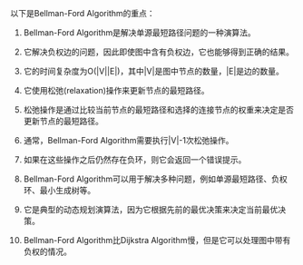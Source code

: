 

以下是Bellman-Ford Algorithm的重点：

1. Bellman-Ford Algorithm是解决单源最短路径问题的一种演算法。

2. 它解决负权边的问题，因此即使图中含有负权边，它也能够得到正确的结果。

3. 它的时间复杂度为O(|V||E|)，其中|V|是图中节点的数量，|E|是边的数量。

4. 它使用松弛(relaxation)操作来更新节点的最短路径。

5. 松弛操作是通过比较当前节点的最短路径和选择的连接节点的权重来决定是否更新节点的最短路径。

6. 通常，Bellman-Ford Algorithm需要执行|V|-1次松弛操作。

7. 如果在这些操作之后仍然存在负环，则它会返回一个错误提示。

8. Bellman-Ford Algorithm可以用于解决多种问题，例如单源最短路径、负权环、最小生成树等。

9. 它是典型的动态规划演算法，因为它根据先前的最优决策来决定当前最优决策。

10. Bellman-Ford Algorithm比Dijkstra Algorithm慢，但是它可以处理图中带有负权的情况。